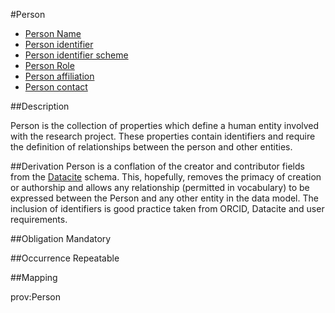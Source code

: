 #Person

* [Person Name](https://github.com/JiscRDSS/Metadata/blob/master/properties/Agent/Person/Person%20Name.md)
* [Person identifier](https://github.com/JiscRDSS/Metadata/blob/master/properties/Agent/Person/Person%20Identifier.md)
* [Person identifier scheme](https://github.com/JiscRDSS/Metadata/blob/master/properties/Agent/Person/person%20identifier%20scheme.md)
* [Person Role](https://github.com/JiscRDSS/Metadata/blob/master/properties/Agent/Person/Person%20role.md)
* [Person affiliation](https://github.com/JiscRDSS/Metadata/blob/master/properties/Agent/Person/Person%20affiliation.md)
* [Person contact](https://github.com/JiscRDSS/Metadata/blob/master/properties/Agent/Person/Person%20Contact.md)

##Description

Person is the collection of properties which define a human entity involved with the research project. These properties contain identifiers and require the definition of relationships between the person and other entities.

##Derivation
Person is a conflation of the creator and contributor fields from the [Datacite](http://schema.datacite.org/) schema. This, hopefully, removes the primacy of creation or authorship and allows any relationship (permitted in vocabulary) to be expressed between the Person and any other entity in the data model. The inclusion of identifiers is good practice taken from ORCID, Datacite and user requirements.

##Obligation
Mandatory

##Occurrence
Repeatable

##Mapping

prov:Person
